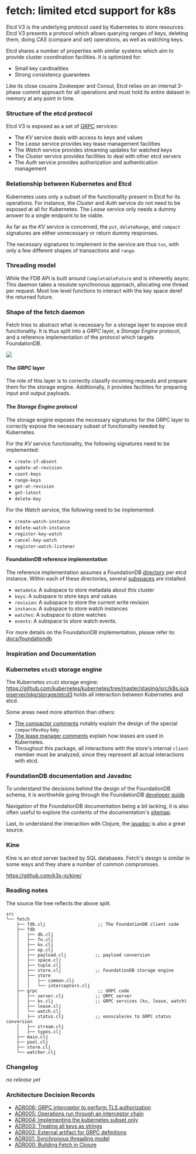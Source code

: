 fetch: limited etcd support for k8s
===================================

Etcd V3 is the underlying protocol used by Kubernetes to store
resources. Etcd V3 presents a protocol which allows querying ranges
of keys, deleting them, doing *CAS* (compare and set) operations,
as well as watching keys.

Etcd shares a number of properties with similar systems which
aim to provide cluster coordination facilities. It is optimized for:

- Small key cardinalities
- Strong consistency guarantees

Like its close cousins Zookeeper and Consul, Etcd relies on an
internal 3-phase commit approach for all operations and must hold its
entire dataset in memory at any point in time.

### Structure of the etcd protocol

Etcd V3 is exposed as a set of [GRPC](https://grpc.io) services:

- The *KV* service deals with access to keys and values
- The *Lease* service provides key lease management facilities
- The *Watch* service provides streaming updates for watched keys
- The *Cluster* service provides facilities to deal with other etcd servers
- The *Auth* service provides authorization and authentication management

### Relationship between Kubernetes and Etcd

Kubernetes uses only a subset of the functionality present in Etcd for
its operations. For instance, the *Cluster* and *Auth* service do not
need to be exposed at all for Kubernetes. The *Lease* service only
needs a dummy answer to a single endpoint to be viable.

As far as the *KV* service is concerned, the `put`, `deleteRange`,
and `compact` signatures are either unnecessary or return dummy
responses.

The necessary signatures to implement in the service are thus
`txn`, with only a few different shapes of transactions and `range`.

### Threading model

While the FDB API is built around `CompletableFuture` and is inherently
async. This daemon takes a resolute synchronous approach, allocating one
thread per request. Most low level functions to interact with the key space
deref the returned future.

### Shape of the fetch daemon

Fetch tries to abstract what is necessary for a storage layer to expose
etcd functionality. It is thus split into a *GRPC* layer, a *Storage Engine*
protocol, and a reference implementation of the protocol which targets
FoundationDB.

![](http://img.sos-ch-dk-2.exo.io/fetch/architecture.png)

#### The *GRPC* layer

The role of this layer is to correctly classify incoming requests
and prepare them for the storage engine. Additionally, it provides
facilities for preparing input and output payloads.

#### The *Storage Engine* protocol

The storage engine exposes the necessary signatures for the GRPC layer
to correctly expose the necessary subset of functionality needed by
Kubernetes.

For the *KV* service functionality, the following signatures need to
be implemented:

- `create-if-absent`
- `update-at-revision`
- `count-keys`
- `range-keys`
- `get-at-revision`
- `get-latest`
- `delete-key`

For the *Watch* service, the following need to be implemented:

- `create-watch-instance`
- `delete-watch-instance`
- `register-key-watch`
- `cancel-key-watch`
- `register-watch-listener`

#### FoundationDB reference implementation

The reference implementation assumes a FoundationDB [directory](https://apple.github.io/foundationdb/developer-guide.html#directories)
per etcd instance. Within each of these directories, several [subspaces](https://apple.github.io/foundationdb/developer-guide.html#subspaces)
are installed:

- `metadata`: A subspace to store metadata about this cluster
- `keys`: A subspace to store keys and values
- `revision`: A subspace to store the current write revision
- `instance`: A subspace to store watch instances
- `watches`: A subspace to store watches
- `events`: A subspace to store watch events.

For more details on the FoundationDB implementation, please refer to: [docs/foundationdb](docs/foundationdb.md)

### Inspiration and Documentation

### Kubernetes `etcd3` storage engine

The Kubernetes `etcd3` storage engine:
https://github.com/kubernetes/kubernetes/tree/master/staging/src/k8s.io/apiserver/pkg/storage/etcd3
holds all interaction between Kubernetes and etcd.

Some areas need more attention than others:

- [The compactor comments](https://github.com/kubernetes/kubernetes/blob/master/staging/src/k8s.io/apiserver/pkg/storage/etcd3/compact.go#L73)
  notably explain the design of the special `compactRevKey` key.
- [The lease manager comments](https://github.com/kubernetes/kubernetes/blob/master/staging/src/k8s.io/apiserver/pkg/storage/etcd3/lease_manager.go)
  explain how leases are used in Kubernetes.
- Throughout this package, all interactions with the store's internal `client`
  member must be analyzed, since they represent all actual interactions with
  etcd.

### FoundationDB documentation and Javadoc

To understand the decisions behind the design of the FoundationDB
schema, it is worthwhile going through the FoundationDB [developer
guide](https://apple.github.io/foundationdb/developer-guide.html)

Navigation of the FoundationDB documentation being a bit lacking, it is
also often useful to explore the contents of the documentation's
[sitemap](https://apple.github.io/foundationdb/contents.html).

Last, to understand the interaction with Clojure, the
[javadoc](https://apple.github.io/foundationdb/javadoc/index.html) is also a
great source.

### Kine

Kine is an etcd server backed by SQL databases. Fetch's design is similar
in some ways and they share a number of common compromises.

https://github.com/k3s-io/kine/

### Reading notes

The source file tree reflects the above split.

```
src
└── fetch
    ├── fdb.clj                    ;; The FoundationDB client code
    ├── fdb
    │   ├── db.clj
    │   ├── fn.clj
    │   ├── kv.clj
    │   ├── op.clj
    │   ├── payload.clj           ;; payload conversion
    │   ├── space.clj
    │   ├── tuple.clj
    │   ├── store.clj             ;; FoundationDB storage engine
    │   ├── store
    │   │   ├── common.clj
    │   │   └── interceptors.clj
    ├── grpc                       ;; GRPC code
    │   ├── server.clj            ;; GRPC server
    │   ├── kv.clj                ;; GRPC services (kv, lease, watch)
    │   ├── lease.clj
    │   └── watch.clj
    │   ├── status.clj            ;; exoscale/ex to GRPC status conversion
    │   ├── stream.clj
    │   ├── types.clj
    ├── main.clj
    ├── pool.clj
    ├── store.clj
    └── watcher.clj
```

### Changelog

*no release yet*

### Architecture Decision Records

- [ADR006: GRPC interceptor to perform TLS authorization](docs/adrs/adr006.md)
- [ADR005: Operations run through an interceptor chain](docs/adrs/adr005.md)
- [ADR004: Implementing the kubernetes subset only](docs/adrs/adr004.md)
- [ADR003: Treating all keys as strings](docs/adrs/adr003.md)
- [ADR002: External artifact for GRPC definitions](docs/adrs/adr002.md)
- [ADR001: Synchronous threading model](docs/adrs/adr001.md)
- [ADR000: Building Fetch in Clojure](docs/adrs/adr000.md)
